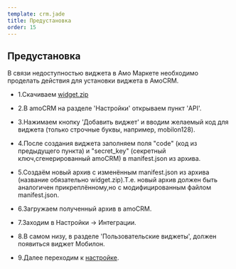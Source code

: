 ```yaml
--- 
template: crm.jade
title: Предустановка
order: 15
---
```



## Предустановка 

В связи недоступностью виджета в Амо Маркете необходимо проделать действия для установки виджета в АмоCRM.


- 1.Скачиваем [widget.zip](https://developer.mobilon.ru/amocrm/widget.zip)

- 2.В amoCRM на разделе 'Настройки' открываем пункт 'API'.

- 3.Нажимаем кнопку 'Добавить виджет' и вводим желаемый код для виджета (только строчные буквы, например, mobilon128).

- 4.После создания виджета заполняем поля "code" (код из предыдущего пункта) и "secret_key" (секретный ключ,сгенерированный amoCRM) в manifest.json из архива.

- 5.Создаём новый архив с изменённым manifest.json из архива (название обязательно widget.zip).Т.е. новый архив должен быть аналогичен прикреплённому,но с модифицированным файлом manifest.json.

- 6.Загружаем полученный архив в amoCRM.

- 7.Заходим в Настройки -> Интеграции.

- 8.В самом низу, в разделе 'Пользовательские виджеты', должен появиться виджет Мобилон.

- 9.Далее переходим к [настройке](/vpbx/amocrm/install.html).